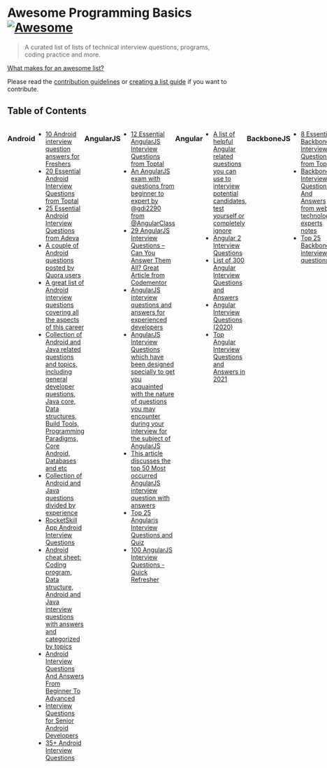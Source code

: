 # Awesome Programming Basics [![Awesome](https://cdn.rawgit.com/sindresorhus/awesome/d7305f38d29fed78fa85652e3a63e154dd8e8829/media/badge.svg)](https://github.com/sindresorhus/awesome)

> A curated list of lists of technical interview questions, programs, coding practice and more.

[What makes for an awesome list?]([awesome.md](https://github.com/topics/awesome))

Please read the [contribution guidelines](https://docs.github.com/en/communities/setting-up-your-project-for-healthy-contributions/setting-guidelines-for-repository-contributors) or [creating a list guide](https://docs.github.com/en/get-started/writing-on-github/getting-started-with-writing-and-formatting-on-github/basic-writing-and-formatting-syntax) if you want to contribute.

## Table of Contents

<div style="display: flex; align-items: flex-start; align: center">
<table align="center">

  <tr>
    <td align="center" width="66">
        <img src="https://github.com/tandpfun/skill-icons/raw/main/icons/Actix-Dark.svg" alt="icon" width="45" height="45" />
      <br>Actix
    </td>
    <td align="center" width="66">
        <img src="https://github.com/tandpfun/skill-icons/raw/main/icons/AlpineJS-Dark.svg" alt="icon" width="45" height="45" />
      <br>AlpineJS
    </td>
    <td align="center" width="66">
        <img src="https://github.com/tandpfun/skill-icons/raw/main/icons/AndroidStudio-Dark.svg" alt="icon" width="45" height="45" [Android](#android)/>
      </a>
      <br>Android
    </td>
    <td align="center" width="66">
        <img src="https://github.com/tandpfun/skill-icons/raw/main/icons/Angular-Dark.svg" alt="icon" width="45" height="45" />
      <br>Angular
    </td>
    <td align="center" width="66">
      <a href="#angularjs">
        <img src="https://material.angularjs.org/latest/img/logo.svg" alt="icon" width="45" height="45" />
      <br>AngularJS
    </td>
    <td align="center" width="66">
        <img src="https://github.com/tandpfun/skill-icons/raw/main/icons/Arduino.svg" alt="icon" width="45" height="45" />
      <br>Arduino
    </td>
    <td align="center" width="66">
        <img src="https://seeklogo.com/images/B/backbone-logo-837E2F8868-seeklogo.com.png" alt="icon" width="45" height="45" />
      <br>BackboneJS
    </td>
    <td align="center" width="66">
        <img src="https://github.com/tandpfun/skill-icons/raw/main/icons/Bash-Dark.svg" alt="icon" width="45" height="45" />
      <br>Bash
    </td>
    <td align="center" width="66">
        <img src="https://github.com/tandpfun/skill-icons/raw/main/icons/Bootstrap.svg" alt="icon" width="45" height="45" />
      <br>Bootstrap
    </td>
  </tr>

<!-- ------------------------------------------------------------------------------------------------------------------------------------- -->

  <tr>
    <td align="center" width="66">
        <img src="https://github.com/tandpfun/skill-icons/raw/main/icons/CMake-Dark.svg" alt="icon" width="45" height="45" />
      <br>Cmake
    </td>
    <td align="center" width="66">
        <img src="https://github.com/tandpfun/skill-icons/raw/main/icons/C.svg" alt="icon" width="45" height="45" />
      <br>C
    </td>
    <td align="center" width="66">
      <a href="#macropower-tech">
        <img src="https://github.com/tandpfun/skill-icons/raw/main/icons/CPP.svg" alt="icon" width="45" height="45" />
      </a>
      <br>C++
    </td>
    <td align="center" width="66">
        <img src="https://github.com/tandpfun/skill-icons/raw/main/icons/CS.svg" alt="icon" width="45" height="45" />
      <br>C#
    </td>
    <td align="center" width="66">
        <img src="https://github.com/tandpfun/skill-icons/raw/main/icons/DotNet.svg" alt="icon" width="45" height="45" />
      <br>.NET
    </td>
    <td align="center" width="66">
        <img src="https://cdn.worldvectorlogo.com/logos/cakephp-1.svg" alt="icon" width="45" height="45" />
      <br>CakePHP
    </td>
    <td align="center" width="66">
        <img src="https://github.com/tandpfun/skill-icons/raw/main/icons/Clojure-Dark.svg" alt="icon" width="45" height="45" />
      <br>Clojure
    </td>
    <td align="center" width="66">
        <img src="https://github.com/tandpfun/skill-icons/raw/main/icons/CSS.svg" alt="icon" width="45" height="45" />
      <br>CSS3
    </td>
    <td align="center" width="66">
        <img src="https://github.com/tandpfun/skill-icons/raw/main/icons/Gherkin-Dark.svg" alt="icon" width="45" height="45" />
      <br>Cucumber
    </td>
  </tr> 

<!-- ------------------------------------------------------------------------------------------------------------------------------------- -->

  <tr>
    <td align="center" width="66">
        <img src="https://github.com/tandpfun/skill-icons/raw/main/icons/Dart-Dark.svg" alt="icon" width="45" height="45" />
      <br>Dart
    </td>
    <td align="center" width="66">
      <a href="#macropower-tech">
        <img src="https://github.com/tandpfun/skill-icons/raw/main/icons/Django.svg" alt="icon" width="45" height="45" />
      </a>
      <br>Django
    </td>
    <td align="center" width="66">
        <img src="https://github.com/tandpfun/skill-icons/raw/main/icons/Docker.svg" alt="icon" width="45" height="45" />
      <br>Docker
    </td>
    <td align="center" width="66">
        <img src="https://github.com/tandpfun/skill-icons/raw/main/icons/Electron.svg" alt="icon" width="45" height="45" />
      <br>ElectronJS
    </td>
    <td align="center" width="66">
        <img src="https://github.com/tandpfun/skill-icons/raw/main/icons/Elixir-Dark.svg" alt="icon" width="45" height="45" />
      <br>Elixir
    </td>
    <td align="center" width="66">
        <img src="https://github.com/tandpfun/skill-icons/raw/main/icons/Ember.svg" alt="icon" width="45" height="45" />
      <br>EmberJS
    </td>
    <td align="center" width="66">
        <img src="https://github.com/tandpfun/skill-icons/raw/main/icons/ExpressJS-Dark.svg" alt="icon" width="45" height="45" />
      <br>ExpressJS
    </td>
    <td align="center" width="66">
        <img src="https://github.com/tandpfun/skill-icons/raw/main/icons/FastAPI.svg" alt="icon" width="45" height="45" />
      <br>FastAPI
    </td>
    <td align="center" width="66">
        <img src="https://github.com/tandpfun/skill-icons/raw/main/icons/Flask-Dark.svg" alt="icon" width="45" height="45" />
      <br>Flask
    </td>
  </tr>  

<!-- ------------------------------------------------------------------------------------------------------------------------------------- -->

  <tr>
    <td align="center" width="66">
        <img src="https://github.com/tandpfun/skill-icons/raw/main/icons/Flutter-Dark.svg" alt="icon" width="45" height="45" />
      <br>Flutter
    </td>
    <td align="center" width="66">
      <a href="#macropower-tech">
        <img src="https://github.com/tandpfun/skill-icons/raw/main/icons/Fortran.svg" alt="icon" width="45" height="45" />
      </a>
      <br>Fortran
    </td>
    <td align="center" width="66">
        <img src="https://cdn.worldvectorlogo.com/logos/fsharp.svg" alt="icon" width="45" height="45" />
      <br>F Sharp
    </td>
    <td align="center" width="66">
        <img src="https://github.com/tandpfun/skill-icons/raw/main/icons/Gatsby.svg" alt="icon" width="45" height="45" />
      <br>GatsbyJS
    </td>
    <td align="center" width="66">
        <img src="https://github.com/tandpfun/skill-icons/raw/main/icons/GoLang.svg" alt="icon" width="45" height="45" />
      <br>Golang
    </td>
    <td align="center" width="66">
        <img src="https://github.com/tandpfun/skill-icons/raw/main/icons/Gradle-Dark.svg" alt="icon" width="45" height="45" />
      <br>Gradle
    </td>
    <td align="center" width="66">
        <img src="https://github.com/tandpfun/skill-icons/raw/main/icons/GraphQL-Dark.svg" alt="icon" width="45" height="45" />
      <br>GraphQL
    </td>
    <td align="center" width="66">
        <img src="https://github.com/tandpfun/skill-icons/raw/main/icons/Haskell-Dark.svg" alt="icon" width="45" height="45" />
      <br>Haskell
    </td>
    <td align="center" width="66">
        <img src="https://github.com/tandpfun/skill-icons/raw/main/icons/HTML.svg" alt="icon" width="45" height="45" />
      <br>HTML
    </td>
  </tr>  

<!-- ------------------------------------------------------------------------------------------------------------------------------------- -->    

  <tr>
    <td align="center" width="66">
        <img src="https://cdn.worldvectorlogo.com/logos/apple1.svg" alt="icon" width="45" height="45" />
      <br>iOS
    </td>
    <td align="center" width="66">
      <a href="#macropower-tech">
        <img src="https://github.com/tandpfun/skill-icons/raw/main/icons/Java-Dark.svg" alt="icon" width="45" height="45" />
      </a>
      <br>Java
    </td>
    <td align="center" width="66">
        <img src="https://github.com/tandpfun/skill-icons/raw/main/icons/JavaScript.svg" alt="icon" width="45" height="45" />
      <br>JavaScript
    </td>
    <td align="center" width="66">
        <img src="https://cdn.worldvectorlogo.com/logos/julia-1.svg" alt="icon" width="45" height="45" />
      <br>Julia
    </td>
    <td align="center" width="66">
        <img src="https://github.com/tandpfun/skill-icons/raw/main/icons/JQuery.svg" alt="icon" width="45" height="45" />
      <br>jQuery
    </td>
    <td align="center" width="66">
        <img src="https://github.com/tandpfun/skill-icons/raw/main/icons/Kafka.svg" alt="icon" width="45" height="45" />
      <br>Kafka
    </td>
    <td align="center" width="66">
        <img src="https://www.pinclipart.com/picdir/big/223-2230502_knockout-js-clipart.png" alt="icon" width="45" height="45" />
      <br>KnockoutJS
    </td>
    <td align="center" width="66">
        <img src="https://github.com/tandpfun/skill-icons/raw/main/icons/Kotlin-Dark.svg" alt="icon" width="45" height="45" />
      <br>Kotlin
    </td>
    <td align="center" width="66">
        <img src="https://github.com/tandpfun/skill-icons/raw/main/icons/Kubernetes.svg" alt="icon" width="45" height="45" />
      <br>Kubernetes
    </td>
  </tr>

<!-- ------------------------------------------------------------------------------------------------------------------------------------- -->   

  <tr>
    <td align="center" width="66">
        <img src="https://github.com/tandpfun/skill-icons/raw/main/icons/Laravel-Dark.svg" alt="icon" width="45" height="45" />
      <br>Laravel
    </td>
    <td align="center" width="66">
      <a href="#macropower-tech">
        <img src="https://cdn.worldvectorlogo.com/logos/less-63.svg" alt="icon" width="45" height="45" />
      </a>
      <br>Less
    </td>
    <td align="center" width="66">
        <img src="https://upload.wikimedia.org/wikipedia/commons/thumb/4/48/Lisp_logo.svg/1200px-Lisp_logo.svg.png" alt="icon" width="45" height="45" />
      <br>Lisp
    </td>
    <td align="center" width="66">
        <img src="https://github.com/tandpfun/skill-icons/raw/main/icons/Lua-Dark.svg" alt="icon" width="45" height="45" />
      <br>Lua
    </td>
    <td align="center" width="66">
        <img src="https://github.com/tandpfun/skill-icons/raw/main/icons/Maven-Dark.svg" alt="icon" width="45" height="45" />
      <br>Maven
    </td>
    <td align="center" width="66">
        <img src="https://cdn.worldvectorlogo.com/logos/nativescript.svg" alt="icon" width="45" height="45" />
      <br>NativeScript
    </td>
    <td align="center" width="66">
        <img src="https://github.com/tandpfun/skill-icons/raw/main/icons/NestJS-Dark.svg" alt="icon" width="45" height="45" />
      <br>NestJS
    </td>
    <td align="center" width="66">
        <img src="https://github.com/tandpfun/skill-icons/raw/main/icons/NextJS-Dark.svg" alt="icon" width="45" height="45" />
      <br>NextJS
    </td>
    <td align="center" width="66">
        <img src="https://github.com/tandpfun/skill-icons/raw/main/icons/NuxtJS-Dark.svg" alt="icon" width="45" height="45" />
      <br>NuxtJS
    </td>
  </tr>

<!-- ------------------------------------------------------------------------------------------------------------------------------------- -->     

  <tr>
    <td align="center" width="66">
        <img src="https://github.com/tandpfun/skill-icons/raw/main/icons/NodeJS-Dark.svg" alt="icon" width="45" height="45" />
      <br>NodeJS
    </td>
    <td align="center" width="66">
        <img src="https://github.com/tandpfun/skill-icons/raw/main/icons/OpenShift.svg" alt="icon" width="45" height="45" />
      <br>OpenShift
    </td>
    <td align="center" width="66">
        <img src="https://github.com/tandpfun/skill-icons/raw/main/icons/OpenStack-Dark.svg" alt="icon" width="45" height="45" />
      <br>OpenStack
    </td>
    <td align="center" width="66">
        <img src="https://github.com/tandpfun/skill-icons/raw/main/icons/Perl.svg" alt="icon" width="45" height="45" />
      <br>Perl
    </td>
    <td align="center" width="66">
        <img src="https://github.com/tandpfun/skill-icons/raw/main/icons/PHP-Dark.svg" alt="icon" width="45" height="45" />
      <br>PHP
    </td>
    <td align="center" width="66">
        <img src="https://github.com/tandpfun/skill-icons/raw/main/icons/Powershell-Dark.svg" alt="icon" width="45" height="45" />
      <br>PowerShell
    </td>
    <td align="center" width="66">
      <a href="#macropower-tech">
        <img src="https://github.com/tandpfun/skill-icons/raw/main/icons/Prisma.svg" alt="icon" width="45" height="45" />
      </a>
      <br>Prisma
    </td>    
    <td align="center" width="66">
        <img src="https://github.com/tandpfun/skill-icons/raw/main/icons/Processing-Dark.svg" alt="icon" width="45" height="45" />
      <br>Processing
    </td>
    <td align="center" width="66">
        <img src="https://github.com/tandpfun/skill-icons/raw/main/icons/Python-Dark.svg" alt="icon" width="45" height="45" />
      <br>Python
    </td>
  </tr>

<!-- ------------------------------------------------------------------------------------------------------------------------------------- -->   

  <tr>
    <td align="center" width="66">
        <img src="https://github.com/tandpfun/skill-icons/raw/main/icons/PyTorch-Dark.svg" alt="icon" width="45" height="45" />
      <br>PyTorch
    </td>
    <td align="center" width="66">
        <img src="https://github.com/tandpfun/skill-icons/raw/main/icons/ReactiveX-Dark.svg" alt="icon" width="45" height="45" />
      <br>ReactiveX
    </td>
    <td align="center" width="66">
        <img src="https://github.com/tandpfun/skill-icons/raw/main/icons/RaspberryPi-Dark.svg" alt="icon" width="45" height="45" />
      <br>RaspberryPI
    </td>
    <td align="center" width="66">
        <img src="https://cdn.worldvectorlogo.com/logos/react-2.svg" alt="icon" width="45" height="45" />
      <br>ReactJS
    </td>
    <td align="center" width="66">
        <img src="https://github.com/tandpfun/skill-icons/raw/main/icons/React-Dark.svg" alt="icon" width="45" height="45" />
      <br>ReactNative
    </td>
    <td align="center" width="66">
        <img src="https://github.com/tandpfun/skill-icons/raw/main/icons/Redux.svg" alt="icon" width="45" height="45" />
      <br>Redux
    </td>
    <td align="center" width="66">
      <a href="#macropower-tech">
        <img src="https://github.com/tandpfun/skill-icons/raw/main/icons/Regex-Dark.svg" alt="icon" width="45" height="45" />
      </a>
      <br>Regex
    </td>    
    <td align="center" width="66">
        <img src="https://github.com/tandpfun/skill-icons/raw/main/icons/Rails.svg" alt="icon" width="45" height="45" />
      <br>Rails
    </td>
    <td align="center" width="66">
        <img src="https://github.com/tandpfun/skill-icons/raw/main/icons/Ruby.svg" alt="icon" width="45" height="45" />
      <br>Ruby
    </td>
  </tr>

<!-- ------------------------------------------------------------------------------------------------------------------------------------- -->   

  <tr>
    <td align="center" width="66">
        <img src="https://github.com/tandpfun/skill-icons/raw/main/icons/Rust.svg" alt="icon" width="45" height="45" />
      <br>Rust
    </td>
    <td align="center" width="66">
        <img src="https://github.com/tandpfun/skill-icons/raw/main/icons/Sass.svg" alt="icon" width="45" height="45" />
      <br>Sass
    </td>
    <td align="center" width="66">
        <img src="https://cdn-icons-png.flaticon.com/512/919/919834.png" alt="icon" width="45" height="45" />
      <br>Scala
    </td>
    <td align="center" width="66">
        <img src="https://github.com/tandpfun/skill-icons/raw/main/icons/Selenium.svg" alt="icon" width="45" height="45" />
      <br>Selenium
    </td>
    <td align="center" width="66">
        <img src="https://github.com/tandpfun/skill-icons/raw/main/icons/Redux.svg" alt="icon" width="45" height="45" />
      <br>SolidJS
    </td>
    <td align="center" width="66">
      <a href="#macropower-tech">
        <img src="https://github.com/tandpfun/skill-icons/raw/main/icons/Regex-Dark.svg" alt="icon" width="45" height="45" />
      </a>
      <br>Spark
    </td>
    <td align="center" width="66">
        <img src="https://github.com/tandpfun/skill-icons/raw/main/icons/Spring-Dark.svg" alt="icon" width="45" height="45" />
      <br>SpringBoot
    </td>        
    <td align="center" width="66">
        <img src="https://github.com/tandpfun/skill-icons/raw/main/icons/Svelte.svg" alt="icon" width="45" height="45" />
      <br>Svelte
    </td>
    <td align="center" width="66">
        <img src="https://github.com/tandpfun/skill-icons/raw/main/icons/Swift.svg" alt="icon" width="45" height="45" />
      <br>Swift
    </td>
  </tr>

<!-- ------------------------------------------------------------------------------------------------------------------------------------- -->   

  <tr>
    <td align="center" width="66">
        <img src="https://github.com/tandpfun/skill-icons/raw/main/icons/TailwindCSS-Dark.svg" alt="icon" width="45" height="45" />
      <br>TailwindCSS
    </td>
    <td align="center" width="66">
        <img src="https://github.com/tandpfun/skill-icons/raw/main/icons/ThreeJS-Dark.svg" alt="icon" width="45" height="45" />
      <br>ThreeJS
    </td>
    <td align="center" width="66">
        <img src="https://github.com/tandpfun/skill-icons/raw/main/icons/TypeScript.svg" alt="icon" width="45" height="45" />
      <br>TypeScript
    </td>
    <td align="center" width="66">
        <img src="https://github.com/tandpfun/skill-icons/raw/main/icons/VIM-Dark.svg" alt="icon" width="45" height="45" />
      <br>Vim
    </td>
    <td align="center" width="66">
        <img src="https://github.com/tandpfun/skill-icons/raw/main/icons/VueJS-Dark.svg" alt="icon" width="45" height="45" />
      <br>VueJS
    </td>
    <td align="center" width="66">
      <a href="#macropower-tech">
        <img src="https://github.com/tandpfun/skill-icons/raw/main/icons/Webpack-Dark.svg" alt="icon" width="45" height="45" />
      </a>
      <br>Webpack
    </td>
    <td align="center" width="66">
        <img src="https://github.com/tandpfun/skill-icons/raw/main/icons/WindiCSS-Dark.svg" alt="icon" width="45" height="45" />
      <br>Windicss
    </td>        
    <td align="center" width="66">
        <img src="https://github.com/tandpfun/skill-icons/raw/main/icons/Wordpress.svg" alt="icon" width="45" height="45" />
      <br>Wordpress
    </td>
    <td align="center" width="66">
        <img src="https://cdn.worldvectorlogo.com/logos/xamarin.svg" alt="icon" width="45" height="45" />
      <br>Xamarin
    </td>
  </tr>
</table> 

### Android

* [10 Android interview question answers for Freshers](http://www.careerride.com/android-interview-questions.aspx)
* [20 Essential Android Interview Questions from Toptal](http://www.toptal.com/android/interview-questions)
* [25 Essential Android Interview Questions from Adeva](https://adevait.com/android/interview-questions)
* [A couple of Android questions posted by Quora users](https://www.quora.com/What-are-good-job-interview-questions-for-an-Android-developer)
* [A great list of Android interview questions covering all the aspects of this career](http://www.tutorialspoint.com/android/android_interview_questions.htm)
* [Collection of Android and Java related questions and topics, including general developer questions, Java core, Data structures, Build Tools, Programming Paradigms, Core Android, Databases and etc](https://github.com/derekargueta/Android-Interview-Questions)
* [Collection of Android and Java questions divided by experience](https://medium.com/@neteinstein/not-another-android-interviews-article-the-questions-3dedafa30bec)
* [RocketSkill App Android Interview Questions](https://github.com/mindash/android-structured-interview)
* [Android cheat sheet: Coding program, Data structure, Android and Java interview questions with answers and categorized by topics](https://github.com/anitaa1990/Android-Cheat-sheet)
* [Android Interview Questions And Answers From Beginner To Advanced](https://www.andreasschrade.com/2017/02/23/android-interview-questions/)
* [Interview Questions for Senior Android Developers](https://github.com/mohsenoid/Android-Interview-Questions)
* [35+ Android Interview Questions](https://www.interviewbit.com/android-interview-questions/)

### AngularJS

* [12 Essential AngularJS Interview Questions from Toptal](http://www.toptal.com/angular-js/interview-questions)
* [An AngularJS exam with questions from beginner to expert by @gdi2290 from @AngularClass](https://github.com/gdi2290/ngExam)
* [29 AngularJS Interview Questions – Can You Answer Them All? Great Article from Codementor](https://www.codementor.io/angularjs/tutorial/angularjs-interview-questions-sample-answers)
* [AngularJS interview questions and answers for experienced developers](http://www.web-technology-experts-notes.in/2014/11/angularjs-interview-questions-and-answers-for-experienced.html)
* [AngularJS Interview Questions which have been designed specially to get you acquainted with the nature of questions you may encounter during your interview for the subject of AngularJS](http://www.tutorialspoint.com/angularjs/angularjs_interview_questions.htm)
* [This article discusses the top 50 Most occurred AngularJS interview question with answers](http://www.codeproject.com/Articles/891718/AngularJS-Interview-Questions-and-Answers)
* [Top 25 Angularjs Interview Questions and Quiz](http://career.guru99.com/top-25-angular-js-interview-questions/)
* [100 AngularJS Interview Questions - Quick Refresher](https://www.techbeamers.com/latest-angularjs-interview-questions-answers/)

### Angular

* [A list of helpful Angular related questions you can use to interview potential candidates, test yourself or completely ignore](https://github.com/Yonet/Angular-Interview-Questions)
* [Angular 2 Interview Questions](https://www.onlineinterviewquestions.com/angular2-interview-questions/)
* [List of 300 Angular Interview Questions and Answers](https://github.com/sudheerj/angular-interview-questions)
* [Angular Interview Questions (2020)](https://www.interviewbit.com/angular-interview-questions/)
* [Top Angular Interview Questions and Answers in 2021](https://hackr.io/blog/angular-interview-questions)

### BackboneJS

* [8 Essential Backbonejs Interview Questions from Toptal](http://www.toptal.com/backbone-js/interview-questions)
* [Backbonejs Interview Questions And Answers from web technology experts notes](http://www.web-technology-experts-notes.in/2015/01/backbone-js-interview-questions-and-answers.html)
* [Top 25 Backbone.js interview questions](http://career.guru99.com/top-25-backbone-js-interview-questions/)

### C++

* [1000+ Multiple Choice Questions & Answers in C++ with explanations](http://www.sanfoundry.com/cplusplus-interview-questions-answers/)
* [200 C++ interview questions and answers](http://www.careerride.com/C++-Interview-questions-Answer.aspx)
* [24 Essential C++ Interview Questions from Toptal](http://www.toptal.com/c-plus-plus/interview-questions)
* [C++ Interview Questions from GeekInterview](http://www.geekinterview.com/Interview-Questions/Languages/C-Plus-Plus)
* [C++ Programming Q&A and quizzes from computer science portal for geeks](http://www.geeksforgeeks.org/c-plus-plus/)
* [C++ Programming Questions and Answers related to such topics as OOPs concepts, Object and Classes, Functions, Constructors and Destructors, Inheritance and etc](http://www.indiabix.com/cpp-programming/questions-and-answers/)
* [LeetCode Problems' Solutions written in C++](https://github.com/haoel/leetcode)

### C

* [Basic C language technical frequently asked interview questions and answers It includes data structures, pointers interview questions and answers for experienced](http://www.cquestions.com/2010/10/c-interview-questions-and-answers.html)
* [C Programming Interview Questions and Answers for such topics as Bits and Bytes, Preprocessors, Functions, Strings, Language basics and etc](http://www.indiabix.com/technical/c/)
* [C Programming Interview Questions have been designed specially to get you acquainted with the nature of questions you may encounter during your interview for the subject of C Programming](http://www.tutorialspoint.com/cprogramming/cprogramming_interview_questions.htm)
* [First set of commonly asked C programming interview questions from computer science portal for geeks](http://geeksquiz.com/commonly-asked-c-programming-interview-questions-set-1/)
* [Second set of commonly asked C programming interview questions from computer science portal for geeks](http://geeksquiz.com/commonly-asked-c-programming-interview-questions-set-2/)
* [9 Essential C Interview Questions with answers](https://www.toptal.com/c/interview-questions)
* [Top C Interview Questions and Answers](https://www.interviewbit.com/c-interview-questions/)

### C#

* [15 Essential C# Interview Question from Toptal](http://www.toptal.com/c-sharp/interview-questions)
* [C# interview questions from dotnetfunda.com](http://www.dotnetfunda.com/interviews/cat/6/csharp)
* [Top 50 C# Interview Questions & Answers](http://career.guru99.com/top-50-c-sharp-interview-questions-answers/)
* [50 C# Coding Interview Questions and Answers](https://www.techbeamers.com/csharp-coding-interview-questions-developers/)
* [20 C# OOPS Interview Questions and Answers](https://www.techbeamers.com/csharp-oops-interview-questions-answers/)
* [30+ C# Interview Questions](https://www.interviewbit.com/c-sharp-interview-questions/)

### .NET

* [300 ASPNET interview questions and answers](http://www.careerride.com/ASPNet-Questions.aspx)
* [ASP.NET Core Interview Questions](https://www.talkingdotnet.com/asp-net-core-interview-questions/)
* [Great list of NET interview questions covering all the NET platform topics](http://www.indiabix.com/technical/dotnet/)
* [NET Interview Questions and Answers for Beginners which consists of the most frequently asked questions in NET This list of 100+ questions and answers gauge your familiarity with the NET platform](http://www.dotnetcurry.com/dotnetinterview/70/dotnet-interview-questions-answers-beginners)
* [Questions gathered by community of the StackOverflow](http://stackoverflow.com/questions/365489/questions-every-good-net-developer-should-be-able-to-answer)
* [What Great NET Developers Ought To Know (More NET Interview Questions)](http://www.hanselman.com/blog/WhatGreatNETDevelopersOughtToKnowMoreNETInterviewQuestions.aspx)

### Clojure

* [Classic 'Fizz Buzz' interview question for Clojure developers](http://www.learningclojure.com/2014/05/fizz-buzz-interview-question.html)
* [Clojure Interview Questions for experienced devs](http://ita2zguide.blogspot.com.by/p/cc.html)
* [Coding exercises in Clojure, handy practice for technical interview questions](https://github.com/dpetrovics/coding-exercises)
* [Experience and questions from Clojure developer interview collected by Reddit users](https://www.reddit.com/r/Clojure/comments/34qhha/clojure_coding_job_interview_experience/)
* [Interview cake Clojure solutions](https://github.com/DerekCuevas/interview-cake-clj)

### CSS

* [CSS interview questions and answers for freshers and experienced candidates Also there you can find CSS online practice tests to fight written tests and certification exams on CSS](http://www.careerride.com/Interview-Questions-CSS.aspx)
* [Development hiring managers and potential interviewees may find there sample CSS proficiency interview Q&As and code snippets useful](http://www.techrepublic.com/blog/software-engineer/css-interview-questions-and-answers/)
* [Interview Questions and Exercises About CSS](https://css-tricks.com/interview-questions-css/)
* [Top 50 CSS(Cascading Style Sheet) Interview Questions covering the most of tricky CSS moments](http://career.guru99.com/top-50-csscascading-style-sheet-interview-questions/)
* [Front End Interview Handbook - CSS Questions and Answers](https://frontendinterviewhandbook.com/css-questions/)

### Cucumber

* [Cucumber Web Application BDD Sample Interview Questions](https://ratedr05.wordpress.com/2017/09/22/cucumber-interview-questions/)
* [Guide to building a simple Cucumber + Watir page object pattern framework](http://watir.com/simple-cucumber-watir-page-object-pattern-framework/)

### Django

* [Some abstract interview questions for Python/Django developers](http://insights.dice.com/2014/04/30/interview-questions-pythondjango-developers/)
* [Some Django basic interview questions to establish the basic level of the candidates](http://www.ilian.io/django-interview-questions/)
* [Top 16 Django Interview Questions for both freshers and experienced developers](http://career.guru99.com/top-16-django-interview-questions/)

### Docker

* [Docker Interview Questions](https://mindmajix.com/docker-interview-questions)
* [Top Docker Interview Questions You Must Prepare In 2019](https://www.edureka.co/blog/interview-questions/docker-interview-questions/)
* [Top Docker Interview Questions And Answers](https://intellipaat.com/interview-question/docker-interview-questions/)
* [DOCKER (SOFTWARE) INTERVIEW QUESTIONS & ANSWERS](https://www.wisdomjobs.com/e-university/docker-software-interview-questions.html)
* [30 Docker Interview Questions and Answers in 2019](https://www.fullstack.cafe/blog/docker-interview-questions-and-answers)
* [Docker Interview Questions & Answers](https://www.interviewbit.com/docker-interview-questions/)
* [Top 50 Docker Interview Questions & Answers](https://www.wissenhive.com/blogs/top-50-docker-interview-questions-and-answers)
* [Top 50+ Docker Interview Questions and Answers in 2021](https://www.techgeekbuzz.com/top-docker-interview-questions/)

### Elastic

* [Top Elastic Stack Interview Questions](https://logit.io/blog/post/the-top-50-elk-stack-and-elasticsearch-interview-questions)

### EmberJS

* [8 Essential Emberjs Interview Questions from Toptal](http://www.toptal.com/emberjs/interview-questions)
* [Top 25 Emberjs Interview Questions for both freshers and experienced developers](http://career.guru99.com/top-25-ember-js-interview-questions/)

### Erlang

* [Top 22 Erlang Interview Questions for both freshers and experienced developers](http://career.guru99.com/top-22-erlang-interview-questions/)

### Golang

* [Solutions for Elements of Programming Interviews problems written in Golang](https://github.com/mrekucci/epi)
* [Solutions for some basic coding interview tasks written in Go](https://github.com/efischer19/golang_ctci)
* [Top 20 GO Programming Interview Questions for both freshers and experienced developers](http://career.guru99.com/top-20-go-programming-interview-questions/)

### GraphQl

* [8 GraphQl Interview Questions To Know](https://www.fullstack.cafe/blog/5-graphql-interview-questions-you-should-know)
* [How to GraphQl - Common Questions](https://www.howtographql.com/advanced/5-common-questions/)

### HTML

* [10 Typical HTML Interview Exercises from SitePoint.com](http://www.sitepoint.com/10-typical-html-interview-exercises/)
* [16 Essential HTML5 Interview Questions from Toptal](http://www.toptal.com/html5/interview-questions)
* [40 important HTML 5 Interview questions with answers](http://www.codeproject.com/Articles/702051/important-HTML-Interview-questions-with-answe)
* [HTML interview questions and answers for freshers and experienced candidates Also find HTML online practice tests to fight written tests and certification exams on HTML](http://www.careerride.com/Interview-Questions-HTML.aspx)
* [Top 50 HTML Interview Questions for both freshers and experienced developers](http://career.guru99.com/top-50-html-interview-questions/)
* [Common HTML interview questions for freshers](http://www.javatpoint.com/html-interview-questions)
* [Front End Interview Handbook - HTML Questions and Answers](https://frontendinterviewhandbook.com/html-questions/)
* [30 HTML Interview Questions and Answers](https://www.techbeamers.com/latest-html-interview-questions/)
* [30+ HTML Interview Questions (2021)](https://www.interviewbit.com/html-interview-questions/)

### Ionic

* [23 Beginner Level Ionic Framework Questions](http://www.codeandyou.com/p/ionic-interview-questions.html)
* [12 Essential Ionic Interview Questions](https://www.toptal.com/ionic/interview-questions)
* [45 Ionic Interview Questions](https://www.javatpoint.com/ionic-interview-questions)
* [Most Asked Ionic Interview Questions](https://www.maheshbhusanoor.com/article/ionic-interview-questions-answers.html)

### iOS

* [14 Essential iOS Interview Questions from Toptal](http://www.toptal.com/ios/interview-questions)
* [20 iOS Developer Interview Questions and Answers for getting you ready for your interview](https://www.codementor.io/ios/tutorial/ios-interview-tips-questions-answers-objective-c)
* [25 Essential iOS Interview Questions from Adeva](https://adevait.com/ios/interview-questions)
* [A small guide to help those looking to hire a developer or designer for iOS work While tailored for iOS, many questions could be used for Android developers or designers as well A great self-test if you're looking to keep current or practice for your own interview](https://github.com/CameronBanga/iOS-Developer-and-Designer-Interview-Questions)
* [All you need to know about iOS technical interview including some tips for preparing, questions and some coding exercises](http://www.raywenderlich.com/53962/ios-interview-questions)
* [Interview Questions for iOS and Mac Developers from the CEO of Black Pixel](https://blackpixel.com/writing/2013/04/interview-questions-for-ios-and-mac-developers-1.html)
* [iOS Interview Questions and Answers including such topics as Development Basics, App states and multitasking, App states, Core app objects](http://www.geekinterview.com/Interview-Questions/iOS)
* [iOS Interview Questions For Senior Developers](https://m.smartcloud.io/ios-interview-questions-for-senior-developers-in-2017-a94cc81c8205)
* [50 iOS Interview Questions And Answers 1](https://medium.com/ios-os-x-development/ios-interview-questions-13840247a57a)
* [50 iOS Interview Questions And Answers Part 2](https://medium.com/ios-os-x-development/50-ios-interview-questions-and-answers-part-2-45f952230b9f)
* [50 iOS Interview Questions And Answers Part 3](https://medium.com/ios-os-x-development/50-ios-interview-questions-and-answers-part-3-3fad146b6c3d)
* [50 iOS Interview Questions And Answers Part 4](https://medium.com/@duruldalkanat/50-ios-interview-questions-and-answers-part-4-6f26b26341a)
* [50 iOS Interview Questions And Answers Part 5](https://medium.com/@duruldalkanat/50-ios-interview-questions-and-answers-part-5-de6241374a8f)
* [10 iOS interview questions and answers](https://www.upwork.com/i/interview-questions/ios/)
* [iOS Developer and Designer Interview Questions](https://github.com/9magnets/iOS-Developer-and-Designer-Interview-Questions#tech)
* [IOS Interview Questions and Answers](http://www.thecrazyprogrammer.com/2015/11/ios-interview-questions-and-answers.html)
* [iOS Interview Questions For Beginners](http://ichuiphonedev.blogspot.com/2014/05/iphone-latest-interview-questions-and.html)
* [Babylon iOS Interview Questions](https://github.com/Babylonpartners/ios-playbook/blob/master/Interview/questions.md)
* [RocketSkill App iOS Interview Questions](https://github.com/mindash/iOS-structured-interview)
* [iOS Static vs Dynamic Dispatch](https://medium.com/flawless-app-stories/static-vs-dynamic-dispatch-in-swift-a-decisive-choice-cece1e872d)

### Java

* [List of Java programs for interview Categoriwise](https://onurdesk.com/category/interview/interview-program-java/)
* [115 Java Interview Questions and Answers – The ULTIMATE List](http://www.javacodegeeks.com/2014/04/java-interview-questions-and-answers.html)
* [37 Java Interview Questions to Practice With from Codementor](https://www.codementor.io/java/tutorial/java-interview-sample-questions-answers)
* [21 Essential Java Interview Questions](http://www.toptal.com/java/interview-questions)
* [Top 30 Core Java Interview Questions](https://www.janbasktraining.com/blog/core-java-interview-questions-answers/)
* [29 Essential Java Interview Questions from Adeva](https://adevait.com/java/interview-questions)
* [A collection of Java interview questions and answers to them](https://github.com/svozniuk/java-interviews)
* [Data Structures and Algorithms in Java which can be useful in interview process](https://github.com/donbeave/interview)
* [Java Interview Questions: How to crack the TOP 15 questions](https://blog.udemy.com/java-interview-questions/)
* [300 Core Java Interview Questions](http://www.javatpoint.com/corejava-interview-questions)
* [Top 10 Tricky Java interview questions and Answers](http://java67.blogspot.com.by/2012/09/top-10-tricky-java-interview-questions-answers.html)
* [Top 25 Most Frequently Asked Interview Core Java Interview Questions And Answers](http://javahungry.blogspot.com/2013/06/top-25-most-frequently-asked-core-java.html)
* [Top 40 Core Java Interview Questions Answers from Telephonic Round](http://java67.blogspot.sg/2015/03/top-40-core-java-interview-questions-answers-telephonic-round.html)
* [Top 50 Spring Interview Questions You Must Prepare For In 2020](https://www.edureka.co/blog/interview-questions/spring-interview-questions/)
* [Spring Interview Questions And Answers](https://www.journaldev.com/2696/spring-interview-questions-and-answers)
* [Interview Cake Java Interview Questions](https://www.interviewcake.com/java-interview-questions)
* [Java Interview Questions & Quizzes](https://www.techbeamers.com/java-interview-questions/)
* [Essetial Java Interview Questions](https://fdk.codes/some-java-interview-questions/)
* [Fundamental Java Interview Questions](https://www.interviewbit.com/java-interview-questions/)

### JavaScript

* [Practice common algorithms using JavaScript](https://github.com/ignacio-chiazzo/Algorithms-Leetcode-Javascript)
* [10 Interview Questions Every JavaScript Developer Should Know](https://medium.com/javascript-scene/10-interview-questions-every-javascript-developer-should-know-6fa6bdf5ad95)
* [21 Essential JavaScript Interview Questions from best mentors all over the world](https://www.codementor.io/javascript/tutorial/21-essential-javascript-tech-interview-practice-questions-answers)
* [20 Essential JavaScript Interview Questions from Adeva](https://adevait.com/javascript-developers/interview-questions)
* [37 Essential JavaScript Interview Questions from Toptal](http://www.toptal.com/javascript/interview-questions)
* [5 More JavaScript Interview Exercises](http://www.sitepoint.com/5-javascript-interview-exercises/)
* [5 Typical JavaScript Interview Exercises](http://www.sitepoint.com/5-typical-javascript-interview-exercises/)
* [Development hiring managers and potential interviewees may find these sample JavaScript proficiency interview Q&As and code snippets useful](http://www.techrepublic.com/blog/software-engineer/javascript-interview-questions-and-answers/)
* [123 Essential JavaScript Interview Question](https://github.com/nishant8BITS/123-Essential-JavaScript-Interview-Question)
* [JavaScript Interview Questions have been designed specially to get you acquainted with the nature of questions you may encounter during your interview for the subject of JavaScript](http://www.tutorialspoint.com/javascript/javascript_interview_questions.htm)
* [JS: Basics and Tricky Questions](http://www.thatjsdude.com/interview/js2.html)
* [JS: Interview Algorithm](http://thatjsdude.com/interview/js1.html)
* [Some basic javascript coding challenges and interview questions](https://github.com/kolodny/exercises)
* [Some JavaScript interview exercises](https://github.com/csvenja/javascript-exercises)
* [Ten Questions I've Been Asked, Most More Than Once, Over Six Technical JavaScript / Front-End Engineer Job Interviews.](https://www.reddit.com/r/javascript/comments/3rb88w/ten_questions_ive_been_asked_most_more_than_once)
* [Top 85 JavaScript Interview Questions](http://career.guru99.com/top-85-javascript-interview-questions/)
* [Interview Cake JavaScript Interview Questions](https://www.interviewcake.com/javascript-interview-questions)
* [The Best Frontend JavaScript Interview Questions (written by a Frontend Engineer)](https://performancejs.com/post/hde6d32/The-Best-Frontend-JavaScript-Interview-Questions-(written-by-a-Frontend-Engineer))
* [10 JavaScript Concepts You Need to Know for Interviews](https://dev.to/arnavaggarwal/10-javascript-concepts-you-need-to-know-for-interviews)
* [Front End Interview Handbook - JavaScript Questions and Answers](https://frontendinterviewhandbook.com/javascript-questions/)
* [JavaScript Interview Questions - Quick Refresher](https://www.techbeamers.com/javascript-interview-questions-answers/)
* [The MEGA Interview Guide](https://github.com/danieldelcore/mega-interview-guide)
* [Javascript Interview Questions and Answers (2020)](https://www.interviewbit.com/javascript-interview-questions/)
* [JavaScript Modern Interview Code Challenges 2021](https://github.com/sadanandpai/javascript-code-challenges)
* [70 JavaScript Interview Questions](https://dev.to/macmacky/70-javascript-interview-questions-5gfi)

### jQuery

* [Top 50 jquery interview questions](https://career.guru99.com/top-50-jquery-interview-questions/)
* [17 Essential jQuery Interview Questions From Toptal](https://www.toptal.com/jquery/interview-questions)
* [Top JQuery Interview Questions and Answers](https://www.techgeekbuzz.com/top-jquery-interview-questions/)


### Front-end build tools

* [Webpack interview questions & answers](https://github.com/styopdev/webpack-interview-questions)
* [Gulp js interview questions](https://www.codeproject.com/Articles/1065184/Latest-Gulp-js-interview-questions)
* [Grunt js interview questions for beginners](http://www.talkingdotnet.com/grunt-js-interview-questions/)
* [Grunt js interview questions](https://mindmajix.com/grunt-interview-questions)

### KnockoutJS

* [15 interview questions from CodeSample.com](http://www.code-sample.com/2014/01/knockout-js-interview-questions-and.html)
* [20 questions you might be asked about KnockoutJS in an interview for both freshers and experienced developers](http://www.codeproject.com/Articles/987899/KnockoutJS-interview-questions)

### Less

* [Top 25 LESS Interview Questions](http://career.guru99.com/top-25-less-interview-questions/)

### Lisp

* [10 LISP Questions & Answers](http://www.sanfoundry.com/lisp-mcqs-class/)
* [Top 18 Lisp Interview Questions from Career Guru](http://career.guru99.com/top-18-lisp-interview-questions/)

### NodeJS

* [25 Essential Node.js Interview Questions from Adeva](https://adevait.com/nodejs/interview-questions) 
* [8 Essential Nodejs Interview Questions from Toptal](http://www.toptal.com/nodejs/interview-questions)
* [Node.JS Interview Questions have been designed specially to get you acquainted with the nature of questions you may encounter during your interview for the subject of Node.JS](http://www.tutorialspoint.com/nodejs/nodejs_interview_questions.htm)
* [Node.js Interview Questions and Answers](https://blog.risingstack.com/node-js-interview-questions/)
* [Top 25 Nodejs Interview Questions & Answers from Career Guru](http://career.guru99.com/top-25-interview-questions-on-node-js/)
* [Top 30 Node.Js Interview Questions With Answers](https://www.techbeamers.com/top-30-node-js-interview-questions-answers/)
* [Top Nodejs Interview Questions & Answers](https://www.interviewbit.com/node-js-interview-questions/)
* [Node.js Interview Questions in Chinese](https://github.com/haizlin/fe-interview/blob/master/category/nodejs.md)
* [Node.js Interview Questions by learning-zone](https://github.com/learning-zone/nodejs-interview-questions)

### Objective-C

* [Interview Qs for Objective-C and Swift](http://insights.dice.com/2015/07/21/interview-qs-objective-c-swift/)
* [iOS Interview Questions For Beginners](http://ichuiphonedev.blogspot.com/2014/05/iphone-latest-interview-questions-and.html)

### PHP

* [100 PHP interview questions and answers from CareerRide.com](http://www.careerride.com/PHP-Interview-Questions.aspx)
* [21 Essential PHP Interview Questions from Toptal](http://www.toptal.com/php/interview-questions)
* [20 Common PHP Job Interview Questions and Answers](http://www.woodstitch.com/resources/php-interview-questions.php)
* [25 Essential PHP Interview Questions from Adeva](https://adevait.com/php/interview-questions)
* [PHP interview questions and answers for freshers](http://phpinterviewquestions.co.in/)
* [Top 100 PHP Interview Questions & Answers from CareerGuru](http://career.guru99.com/top-100-php-interview-questions-answers/)
* [25 PHP Interview Questions](https://www.codementor.io/php/tutorial/php-interview-questions-sample-answers)
* [26 Essential PHP Interview Questions for 2018](https://pangara.com/blog/php-interview-questions)
* [Cracking PHP Interviews Questions ebook 300+ Q&A](https://bootsity.com/books)
* [PHP Interview Questions - Quick Refresher](https://www.techbeamers.com/latest-php-interview-questions-answers/)
* [30+ PHP Interview Questions](https://www.interviewbit.com/php-interview-questions/)

### Python

* [26 Essential Python Interview Questions from Adeva](https://adevait.com/python/interview-questions)
* [20 Python interview questions and answers](http://www.careerride.com/python-interview-questions.aspx)
* [11 Essential Python Interview Questions from Toptal](http://www.toptal.com/python/interview-questions)
* [A listing of questions that could potentially be asked for a python job listing](https://github.com/sigmavirus24/python-interview-questions)
* [Interview Questions for both beginners and experts](http://www.bogotobogo.com/python/python_interview_questions.php)
* [Interview Cake Python Interview Questions](https://www.interviewcake.com/python-interview-questions)
* [Python Frequently Asked Questions (Programming)](https://docs.python.org/2/faq/programming.html)
* [Python interview questions collected by Reddit users](https://www.reddit.com/r/Python/comments/1knw7z/python_interview_questions)
* [Top 25 Python Interview Questions from Career Guru](http://career.guru99.com/top-25-python-interview-questions/)
* [Python Interview 10 questions from Corey Schafer](https://www.youtube.com/watch?v=DEwgZNC-KyE)
* [Python interview questions. Part I. Junior](https://luminousmen.com/post/6)
* [Python interview questions. Part II. Middle](https://luminousmen.com/post/7)
* [Python interview questions. Part III. Senior](https://luminousmen.com/post/8)
* [Python Interview Questions and Answers (2019)](https://www.interviewbit.com/python-interview-questions/)
* [100 Python Interview Questions - Quick Refresher](https://www.techbeamers.com/python-interview-questions-programmers/)
* [Top 100 Python Interview Questions from Edureka (2021)](https://www.edureka.co/blog/interview-questions/python-interview-questions/)

### Ruby on Rails

* [20 Ruby on Rails interview questions and answers from CareerRide.com](http://www.careerride.com/ruby-on-rails-interview-questions.aspx)
* [9 Essential Ruby on Rails Interview Questions from Toptal](http://www.toptal.com/ruby-on-rails/interview-questions)
* [High-level Ruby on Rails Interview Questions](https://github.com/rishiip/ruby-on-rails-interview-questions)
* [Ruby And Ruby On Rails interview Q&A](http://anilpunjabi.tumblr.com/post/25948339235/ruby-and-rails-interview-questions-and-answers)
* [Some of the most frequently asked Ruby on Rails questions and how to answer them confidently](https://srikantmahapatra.wordpress.com/2013/11/07/ruby-on-rails-interview-questions-and-answers/)
* [11 Ruby on Rails Interview Practice Questions](https://www.codementor.io/ruby-on-rails/tutorial/ruby-on-rails-interview-questions)
* [Top 53 Ruby on Rails Interview Questions & Answers](https://career.guru99.com/top-34-ruby-on-rail-interview-questions/)
* [10 Ruby on Rails interview questions and answers](https://www.upwork.com/i/interview-questions/ruby-on-rails/)

### ReactJS

* [Reddit users share their expectations from ReactJS interview](https://www.reddit.com/r/reactjs/comments/3m5equ/react_what_interview_questions_to_expect/)
* [5 Essential React.js Interview Questions](https://www.codementor.io/reactjs/tutorial/5-essential-reactjs-interview-questions)
* [React Interview Questions](https://tylermcginnis.com/react-interview-questions/)
* [Toptal's 21 Essential React.js Interview Questions](https://www.toptal.com/react/interview-questions)
* [19 Essential ReactJs Interview Questions](https://www.educba.com/reactjs-interview-questions/)
* [React Interview Questions & Answers](https://github.com/sudheerj/reactjs-interview-questions)

### Ruby

* [21 Essential Ruby Interview Questions from Toptal](http://www.toptal.com/ruby/interview-questions)
* [15 Questions to Ask During a Ruby Interview](https://gist.github.com/ryansobol/5252653)
* [A list of questions about Ruby programming you can use to quiz yourself](https://github.com/undr/ruby-trivia)
* [The Art of Ruby Technical Interview](http://technology.customink.com/blog/2015/11/23/the-art-of-ruby-technical-interviews/)
* [Interview Cake Ruby Interview Questions](https://www.interviewcake.com/ruby-interview-questions)
* [Frequently Asked Ruby Interview Questions](https://www.javatpoint.com/ruby-interview-questions)

### Rust

* [Top 250+ Rust Programming Language Interview Questions](https://www.wisdomjobs.com/e-university/rust-programming-language-interview-questions.html)
* [Rust Programming Interview Questions and Answers](https://www.code-sample.com/2018/02/rust-programming-interview-questions.html)
* [rust-exam: A set of questions about the Rust programming language](https://github.com/jean553/rust-exam)
* [Best Rust Programming Language Interview Questions and answers](https://www.bestinterviewquestion.com/rust-programming-language-interview-questions)


### Sass

* [Top 17 Sass Interview Questions from Career Guru](http://career.guru99.com/top-17-sass-interview-questions/)
* [Top 10 Sass Interview Questions from educba](https://www.educba.com/sass-interview-questions/)

### Scala

* [4 Interview Questions for Scala Developers](http://insights.dice.com/2014/09/12/4-interview-questions-scala-developers/)
* [A list of Frequently Asked Questions and their answers, sorted by category](http://www.scala-lang.org/old/faq)
* [A list of helpful Scala related questions you can use to interview potential candidates](https://github.com/Jarlakxen/Scala-Interview-Questions)
* [How Scala Developers Are Being Interviewed](http://programmers.stackexchange.com/questions/58145/how-scala-developers-are-being-interviewed)
* [Top 25 Scala Interview Questions & Answers from Toptal](http://career.guru99.com/top-25-interview-questions-on-scala/)

### SharePoint

* [Sharepoint Interview Question For Developer](http://www.rajeshg.me/2013/05/sharepoint-developer-2010-interview.html)
* [Top SharePoint Interview Questions and Answers](https://intellipaat.com/blog/interview-question/sharepoint-interview-questions/)

### Shell

* [Top 50 Shell Scripting Interview Questions from Career Guru](http://career.guru99.com/shell-scripting-interview-questions/)

### Spark

* [Carefully Curated 70 Spark Questions with Additional Optimization Guides (First in the series)](https://github.com/ankurchavda/SparkLearning#spark-learning-guide)

### Swift

* [10 Essential Swift Interview Questions from Toptal](http://www.toptal.com/swift/interview-questions)
* [Get prepared for your next iOS job interview by studying high quality LeetCode solutions in Swift 5](https://github.com/diwu/LeetCode-Solutions-in-Swift)
* [Swift Interview Questions and Answers](https://www.raywenderlich.com/762435-swift-interview-questions-and-answers)
* [Swift Programming Language Interview Questions And Answers from mycodetips.com](http://mycodetips.com/swift-ios/swift-programming-language-interview-questions-answers-987.html)
* [Your top 10 Swift questions answered](http://blog.udacity.com/2014/11/your-top-10-swift-questions-answered.html)
* [Swift interview questions and answers on Swift 5 by Raywenderlich](https://www.raywenderlich.com/762435-swift-interview-questions-and-answers)
* [Dynamic keyword in Swift](https://cocoacasts.com/what-does-the-dynamic-keyword-mean-in-swift-3)

### Vue.js
* [List of 300 VueJS Interview Questions](https://github.com/sudheerj/vuejs-interview-questions)

### WordPress
* [Top 45 WordPress interview questions](https://pangara.com/blog/blog45-wordpress-interview-questions-and-answers/)
* [10 Essential WordPress Interview Questions](https://www.toptal.com/wordpress/interview-questions)

### TypeScript

* [Typescript Interview Questions](https://www.onlineinterviewquestions.com/typescript-interview-questions)
* [Top 10 TypeScript Interview Questions and Answers for Beginner Web Developers 2019](https://www.positronx.io/typescript-interview-questions-answers-2109/)

## Database technologies


### Cassandra

* [Top 23 Cassandra Interview Questions from Career Guru](http://career.guru99.com/top-23-cassandra-interview-questions/)

### Microsoft Access

* [Top 16 Microsoft Access Database Interview Questions from Career Guru](http://career.guru99.com/top-16-ms-access-database-interview-questions/)

### MongoDB

* [28 MongoDB NoSQL Database Interview Questions and Answers](http://theprofessionalspoint.blogspot.com.by/2014/01/28-mongodb-nosql-database-interview.html)
* [MongoDB frequently Asked Questions by expert members with experience in MongoDB These questions and answers will help you strengthen your technical skills, prepare for the new job test and quickly revise the concepts](http://www.globalguideline.com/interview_questions/Questions.php?sc=MongoDB)

* [MongoDB Interview Questions from JavaTPointcom](http://www.javatpoint.com/mongodb-interview-questions)
* [MongoDB Interview Questions that have been designed specially to get you acquainted with the nature of questions you may encounter during your interview for the subject of MongoDB](http://www.tutorialspoint.com/mongodb/mongodb_interview_questions.htm)
* [Top 20 MongoDB interview questions from Career Guru](http://career.guru99.com/top-20-mongodb-interview-questions/)

### MySQL

* [10 MySQL Database Interview Questions for Beginners and Intermediates](http://www.tecmint.com/10-mysql-database-interview-questions-for-beginners-and-intermediates/)
* [100 MySQL interview questions](http://www.careerride.com/MySQL-Interview-Questions.aspx)
* [15 Basic MySQL Interview Questions for Database Administrators](http://www.tecmint.com/basic-mysql-interview-questions-for-database-administrators/)
* [28 MySQL interview questions from JavaTPoint.com](http://www.javatpoint.com/mysql-interview-questions)
* [40 Basic MySQL Interview Questions with Answers](http://www.testingbrain.com/interview/mysql-interview-questions.html)
* [Top 50 MySQL Interview Questions & Answers from Career Guru](http://career.guru99.com/top-50-mysql-interview-questions-answers/)

### Neo4j

* [Top 20 Neo4j Interview Questions from Career Guru](http://career.guru99.com/top-20-ne04j-interview-questions/)

### Oracle

* [General Oracle Interview Questions & Answers](http://www.coolinterview.com/type.asp?iType=57)

### Postgres

* [13 PostgreSQL Interview Q&A](http://www.dotnetfunda.com/interviews/cat/208/postgresql)
* [Frequently Asked Basic PostgreSQL Interview Questions and Answers](http://nazafbtemplate.blogspot.com.by/2014/06/frequently-asked-basic-postgresql.html)
* [PostgreSQL Interview Preparation Guide](http://www.globalguideline.com/interview_questions/Questions.php?sc=postgresqk_database_)
* [PostgreSQL Interview Q&A from CoolInterview.com](http://www.coolinterview.com/type.asp?iType=411)

### SQL

* [10 Frequently asked SQL Query Interview Questions](http://java67.blogspot.com.by/2013/04/10-frequently-asked-sql-query-interview-questions-answers-database.html)
* [45 Essential SQL Interview Questions from Toptal](http://www.toptal.com/sql/interview-questions)
* [Common Interview Questions and Answers](http://www.indiabix.com/technical/sql-server-common-questions/)
* [General Interview Questions and Answers](http://www.indiabix.com/technical/sql-server-general-questions/)
* [Schema, Questions & Solutions for SQL Exercising](https://github.com/XD-DENG/SQL-exercise)
* [SQL Interview Questions that have been designed specially to get you acquainted with the nature of questions you may encounter during your interview for the subject of SQL](http://www.tutorialspoint.com/sql/sql_interview_questions.htm)
* [SQL Interview Questions CHEAT SHEET](https://www.interviewbit.com/sql-interview-questions/)

### SQLite

* [Top 20 SQLITE  Interview Questions from Career Guru](http://career.guru99.com/top-20-sql-lite-interview-questions/)

## Caching technologies

### Memcached

* [Memcached Interview Questions from Javapoint](https://www.javatpoint.com/memcached-interview-questions-and-answers)
* [Memcached Interview Questions from Wisdomjobs](https://www.wisdomjobs.com/e-university/memcached-interview-questions.html)

### Redis

* [Redis Interview Questions from Javapoint](https://www.javatpoint.com/redis-interview-questions-and-answers)
* [Redis Interview Questions from Wisdomjobs](https://www.wisdomjobs.com/e-university/redis-interview-questions-answers.html)
* [Redis Interview Questions from Career Guru](https://career.guru99.com/top-10-redis-interview-questions/)

## OS

### Linux

* [10 Job Interview Questions for Linux System Administrators from Linux.com](https://www.linuxfoundation.org/blog/2015/07/10-job-interview-questions-for-linux-system-administrators/)
* [10 Useful Random Linux Interview Questions and Answers](http://www.tecmint.com/useful-random-linux-interview-questions-and-answers/)
* [11 Basic Linux Interview Questions and Answers](http://www.tecmint.com/basic-linux-interview-questions-and-answers/)
* [11 Essential Linux Interview Questions from Toptal](http://www.toptal.com/linux/interview-questions)
* [Top 30 Linux System Admin Interview Questions & Answers](http://www.linuxtechi.com/experience-linux-admin-interview-questions/)
* [Top 50 Linux Interview Questions from Career Guru](http://career.guru99.com/top-50-linux-interview-questions/)
* [278 Test Questions and Answers for \*nix System Administrators](https://github.com/trimstray/test-your-sysadmin-skills)
* [Linux Interview Questions - Quick Refresher](https://www.techbeamers.com/essential-linux-questions-answers/)

### Windows

* [Top 10 Interview Questions for Windows Administrators](http://www.brentozar.com/archive/2009/07/top-10-interview-questions-for-windows-sysadmins/)
* [Top 22 Windows Server Interview Questions from Career Guru](http://career.guru99.com/top-22-windows-server-interview-questions/)
* [Windows Admin Interview Questions & Answers](http://www.01world.in/p/windows.html)

## DevOps

* [Linux System Administrator/DevOps Interview Questions](https://github.com/chassing/linux-sysadmin-interview-questions)
* [Top DevOps Interview Questions You Must Prepare In 2021](https://www.edureka.co/blog/interview-questions/top-devops-interview-questions-2016/)
* [Top 60+ DevOps Interview Questions &amp; Answers in 2021](https://intellipaat.com/interview-question/devops-interview-questions/)
* [DevOps Interview Questions &amp; Answers](https://www.interviewbit.com/devops-interview-questions/)

## Algorithms
* [Comprehensive list of interview questions of top tech companies](https://github.com/rishabh115/Interview-Questions)
* [A great list of Java interview questions](http://java2novice.com/java-interview-programs/)
* [Algorithms playground for common interview questions written in Ruby](https://github.com/sagivo/algorithms)
* [EKAlgorithms contains some well known CS algorithms & data structures](https://github.com/EvgenyKarkan/EKAlgorithms)
* [Top 10 Algorithms for Coding Interview](http://www.programcreek.com/2012/11/top-10-algorithms-for-coding-interview/)
* [Top 15 Data Structures and Algorithm Interview Questions for Java programmer](http://javarevisited.blogspot.com.by/2013/03/top-15-data-structures-algorithm-interview-questions-answers-java-programming.html)
* [Tech Interview Handbook Best Practice Questions](https://techinterviewhandbook.org/best-practice-questions/)
* [Daily Coding Interview Practice](https://www.techseries.dev/daily)

## Blockchain
* [Top 55 Blockchain Interview Questions You Must Prepare In 2018](https://www.edureka.co/blog/interview-questions/blockchain-interview-questions/)
* [Blockchain Interview Questions](https://mindmajix.com/blockchain-interview-questions)
* [Top Blockchain Interview Questions](https://intellipaat.com/interview-question/blockchain-interview-questions/)
* [Blockchain Developer Interview Questions and Answers](https://applicature.com/blog/blockchain-interview-questions)
* [10 Essential Blockchain Interview Questions ](https://www.toptal.com/blockchain/interview-questions)
* [Top 30 Blockchain Interview Questions – For Freshers to Experienced](https://data-flair.training/blogs/blockchain-interview-questions/)
* [Most Frequently Asked Blockchain Interview Questions](https://www.digitalvidya.com/blog/blockchain-interview-questions/)

## Coding exercises

* [Common interview questions and puzzles solved in several languages](https://github.com/mre/the-coding-interview)
* [Interactive, test-driven Python coding challenges (algorithms and data structures) typically found in coding interviews or coding competitions](https://github.com/donnemartin/interactive-coding-challenges)
* [Interview questions solved in python](https://github.com/roseperrone/interview-questions)
* [7 Swift Coding Challenges to Practice Your Skills](https://www.makeuseof.com/tag/swift-coding-challenges/)

## Comprehensive lists

* [A list of helpful front-end related questions you can use to interview potential candidates, test yourself or completely ignore](https://github.com/h5bp/Front-end-Developer-Interview-Questions)
* [Front End Developer Interview Questions](http://www.aperfectmix.com/free_web_design/front-end-interview-questions.html)
* [Front End Interview Handbook](https://frontendinterviewhandbook.com/)
* [Some simple questions to interview potential backend candidates](https://github.com/starandtina/backend-interview-questions)

## Design Patterns
* [Design Pattern Interview Questions that have been designed specially to get you acquainted with the nature of questions you may encounter during your interview for the subject of Design Pattern](http://www.tutorialspoint.com/design_pattern/design_pattern_interview_questions.htm)
* [Design Patterns for Humans™ - An ultra-simplified explanation](https://github.com/kamranahmedse/design-patterns-for-humans)
* [Design Patterns implemented in Java](https://github.com/iluwatar/java-design-patterns)
* [Design Patterns implemented in DotNet](https://www.dofactory.com/net/design-patterns)

## Data structures

* [Top 15 Data Structures and Algorithm Interview Questions for Java programmer](http://javarevisited.blogspot.com.by/2013/03/top-15-data-structures-algorithm-interview-questions-answers-java-programming.html)
* [Top 50 Data Structure Interview Questions from Career Guru](http://career.guru99.com/top-50-data-structure-interview-questions/)
* [What is Data Structure? | Top 40 Data Structure Interview Questions](https://www.interviewbit.com/data-structure-interview-questions/)


## Networks

* [Top 100 Networking Interview Questions & Answers from Career Guru](http://career.guru99.com/top-100-networking-interview-questions-answers/)
* [Networking Interview Questions](https://www.interviewbit.com/networking-interview-questions/)

## Security

* [101 IT Security Interview Questions](http://careers.simplicable.com/careers/new/101-IT-security-interview-questions)
* [How to prepare for an information security job interview?](http://searchsecurity.techtarget.com/tip/How-to-prepare-for-an-information-security-job-interview)
* [Information Security Interview Questions from Daniel Miessler](https://danielmiessler.com/study/infosec_interview_questions/)
* [Top 50 Information Security Interview Questions for freshers and experts](http://resources.infosecinstitute.com/top-50-information-security-interview-questions/)

## Data Science
* [Data Science Interview Questions for Top Tech Companies](https://www.dezyre.com/article/-data-science-interview-questions-for-top-tech-companies/189)
* [66 Job Interview Questions for Data Scientists](http://www.datasciencecentral.com/profiles/blogs/66-job-interview-questions-for-data-scientists)
* [Top 45 Data Science Interview Questions You Must Prepare In 2021](https://www.edureka.co/blog/interview-questions/data-science-interview-questions/)
* [Top 30 data science interview questions](https://towardsdatascience.com/top-30-data-science-interview-questions-7dd9a96d3f5c)
* [Top 100 Data science interview questions](https://www.datacamp.com/community/news/top-100-data-science-interview-questions-cc3lts7gj5j)
* [Data Science Interview Questions](https://hackr.io/blog/data-science-interview-questions)
* [160+ Data Science Interview Questions](https://hackernoon.com/160-data-science-interview-questions-415s3y2a)
* [Top Data Science Interview Questions](https://www.interviewbit.com/data-science-interview-questions/) 

<!--- _Credits for the ```README.md``` →_ [**DopplerHQ**](https://github.com/DopplerHQ/awesome-interview-questions/blob/master/README.md) --->
